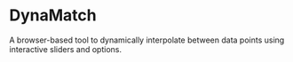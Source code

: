 # DynaMatch
A browser-based tool to dynamically interpolate between data points using interactive sliders and options.
